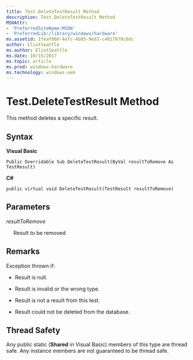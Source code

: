 ```yaml
---
title: Test.DeleteTestResult Method
description: Test.DeleteTestResult Method
MSHAttr:
- 'PreferredSiteName:MSDN'
- 'PreferredLib:/library/windows/hardware'
ms.assetid: 1feaf060-4efc-4b85-9ed3-c4817670c6dc
author: EliotSeattle
ms.author: EliotSeattle
ms.date: 10/15/2017
ms.topic: article
ms.prod: windows-hardware
ms.technology: windows-oem
---
```


# Test.DeleteTestResult Method


This method deletes a specific result.

## <span id="Syntax"></span><span id="syntax"></span><span id="SYNTAX"></span>Syntax


**Visual Basic**

`Public Overridable Sub DeleteTestResult(ByVal resultToRemove As TestResult)`

**C#**

`public virtual void DeleteTestResult(TestResult resultToRemove)`

## <span id="Parameters"></span><span id="parameters"></span><span id="PARAMETERS"></span>Parameters


*resultToRemove*

     Result to be removed

## <span id="Remarks"></span><span id="remarks"></span><span id="REMARKS"></span>Remarks


Exception thrown if:

-   Result is null.

-   Result is invalid or the wrong type.

-   Result is not a result from this test.

-   Result could not be deleted from the database.

## <span id="Thread_Safety"></span><span id="thread_safety"></span><span id="THREAD_SAFETY"></span>Thread Safety


Any public static (**Shared** in Visual Basic) members of this type are thread safe. Any instance members are not guaranteed to be thread safe.

 

 






